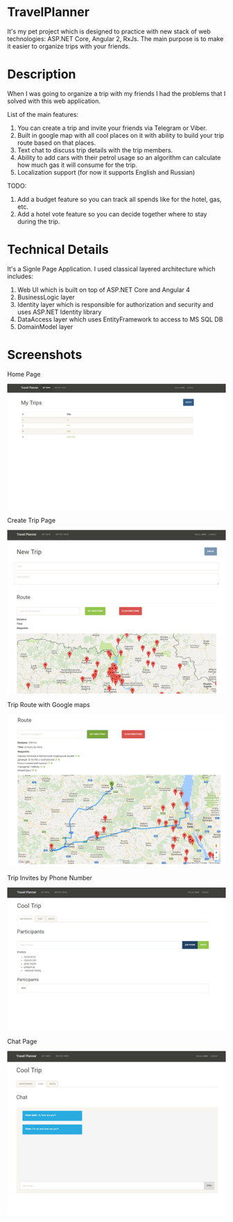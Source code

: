 # TravelPlanner

It's my pet project which is designed to practice with new stack of web technologies: ASP.NET Core, Angular 2, RxJs. 
The main purpose is to make it easier to organize trips with your friends.

# Description

When I was going to organize a trip with my friends I had the problems that I solved with this web application. 

List of the main features: 

1. You can create a trip and invite your friends via Telegram or Viber.
2. Built in google map with all cool places on it with ability to build your trip route based on that places.
3. Text chat to discuss trip details with the trip members.
4. Ability to add cars with their petrol usage so an algorithm can calculate how much gas it will consume for the trip.
5. Localization support (for now it supports English and Russian)

TODO: 

1. Add a budget feature so you can track all spends like for the hotel, gas, etc.
2. Add a hotel vote feature so you can decide together where to stay during the trip.

# Technical Details

It's a Signle Page Application. I used classical layered architecture which includes:

1. Web UI which is built on top of ASP.NET Core and Angular 4
2. BusinessLogic layer
3. Identity layer which is responsible for authorization and security and uses ASP.NET Identity library
4. DataAccess layer which uses EntityFramework to access to MS SQL DB
5. DomainModel layer

# Screenshots

Home Page

![Alt text](/TravelPlanner.Web/screenshots/main.png)

Create Trip Page

![Alt text](/TravelPlanner.Web/screenshots/create.png)

Trip Route with Google maps

![Alt text](/TravelPlanner.Web/screenshots/directions.png)

Trip Invites by Phone Number

![Alt text](/TravelPlanner.Web/screenshots/invites.png)

Chat Page

![Alt text](/TravelPlanner.Web/screenshots/chat.png)

